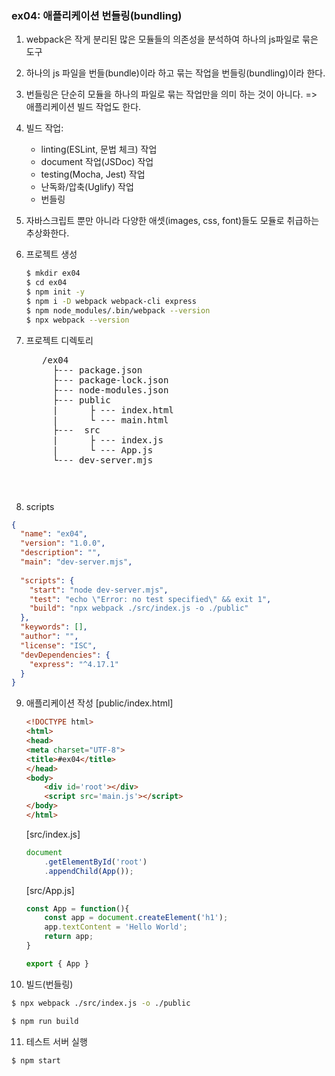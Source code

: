 ### ex04: 애플리케이션 번들링(bundling)
1. webpack은 작게 분리된 많은 모듈들의 의존성을 분석하여 하나의 js파일로
묶은 도구
2. 하나의 js 파일을 번들(bundle)이라 하고 묶는 작업을 번들링(bundling)이라 한다.
3. 번들링은 단순히 모듈을 하나의 파일로 묶는 작업만을 의미 하는 것이 아니다. => 애플리케이션 빌드 작업도 한다.
4. 빌드 작업: 
    + linting(ESLint, 문법 체크) 작업
    + document 작업(JSDoc) 작업 
    + testing(Mocha, Jest) 작업
    + 난독화/압축(Uglify) 작업
    + 번들링
5. 자바스크립트 뿐만 아니라 다양한 애셋(images, css, font)들도 
   모듈로 취급하는 추상화한다.

6. 프로젝트 생성
    ```bash
    $ mkdir ex04
    $ cd ex04
    $ npm init -y
    $ npm i -D webpack webpack-cli express
    $ npm node_modules/.bin/webpack --version
    $ npx webpack --version
    ```
7. 프로젝트 디렉토리
    <pre>
      /ex04
        ├--- package.json
        ├--- package-lock.json
        ├--- node-modules.json
        ├--- public
        |      ├ --- index.html  
        |      └ --- main.html  
        ├---  src
        |      ├ --- index.js
        |      └ --- App.js
        └--- dev-server.mjs
    <pre>
8. scripts
```json
{
  "name": "ex04",
  "version": "1.0.0",
  "description": "",
  "main": "dev-server.mjs",
  
  "scripts": {
    "start": "node dev-server.mjs",
    "test": "echo \"Error: no test specified\" && exit 1",
    "build": "npx webpack ./src/index.js -o ./public"
  },
  "keywords": [],
  "author": "",
  "license": "ISC",
  "devDependencies": {
    "express": "^4.17.1"
  }
}
```

9. 애플리케이션 작성
    [public/index.html]
    ```html
    <!DOCTYPE html>
    <html>
    <head>
    <meta charset="UTF-8">
    <title>#ex04</title>
    </head>
    <body>
        <div id='root'></div>
        <script src='main.js'></script>
    </body>
    </html>
    ```
    [src/index.js]
    ```javascript
    document
        .getElementById('root')
        .appendChild(App());
    ```
    
    [src/App.js]
    ```javascript
    const App = function(){
        const app = document.createElement('h1');
        app.textContent = 'Hello World';
        return app;
    }   

    export { App }
    ```

10. 빌드(번들링)
```bash
$ npx webpack ./src/index.js -o ./public
```

```bash
$ npm run build
```

11. 테스트 서버 실행
```bash
$ npm start
```

